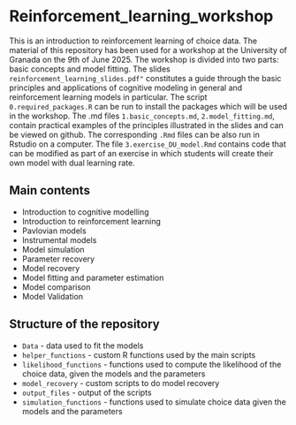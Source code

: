 # Reinforcement_learning_workshop
This is an introduction to reinforcement learning of choice data. The material of this repository
has been used for a workshop at the University of Granada on the 9th of June 2025. 
The workshop is divided into two parts: basic concepts and model fitting. 
The slides `reinforcement_learning_slides.pdf"` constitutes a guide through the basic principles and applications of cognitive modeling in general and reinforcement learning models in particular. The script `0.required_packages.R` can be run to install the packages which will be used in the workshop. The .md files `1.basic_concepts.md`, `2.model_fitting.md`,  contain practical examples of the principles illustrated in the slides and can be viewed on github. The corresponding `.Rmd` files can be also run in Rstudio on a computer.
The file `3.exercise_DU_model.Rmd` contains code that can be modified as part of an exercise in which students will create their own model with dual learning rate. 

## Main contents
- Introduction to cognitive modelling
- Introduction to reinforcement learning
- Pavlovian models
- Instrumental models
- Model simulation
- Parameter recovery
- Model recovery
- Model fitting and parameter estimation
- Model comparison
- Model Validation

## Structure of the repository
- `Data` - data used to fit the models 
- `helper_functions` - custom R functions used by the main scripts
- `likelihood_functions` - functions used to compute the likelihood of the choice data, given the models and the parameters
- `model_recovery` - custom scripts to do model recovery
- `output_files` - output of the scripts
- `simulation_functions` - functions used to simulate choice data given the models and the parameters
